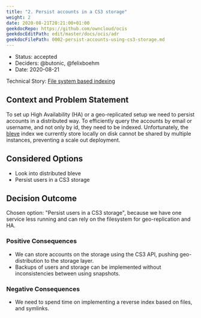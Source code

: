```yaml
---
title: "2. Persist accounts in a CS3 storage"
weight: 2
date: 2020-08-21T20:21:00+01:00
geekdocRepo: https://github.com/owncloud/ocis
geekdocEditPath: edit/master/docs/ocis/adr
geekdocFilePath: 0002-persist-accounts-using-cs3-storage.md
---
```


* Status: accepted
* Deciders: @butonic, @felixboehm
* Date: 2020-08-21

Technical Story: [File system based indexing](https://github.com/owncloud/ocis-accounts/pull/92)

## Context and Problem Statement

To set up High Availability (HA) or a geo-replicated setup we need to persist accounts in a distributed way. To efficiently query the accounts by email or username, and not only by id, they need to be indexed. Unfortunately, the [bleve](https://github.com/blevesearch/bleve) index we currently store locally on disk cannot be shared by multiple instances, preventing a scale out deployment.

## Considered Options

* Look into distributed bleve
* Persist users in a CS3 storage

## Decision Outcome

Chosen option: "Persist users in a CS3 storage", because we have one service less running and can rely on the filesystem for geo-replication and HA.

### Positive Consequences

* We can store accounts on the storage using the CS3 API, pushing geo-distribution to the storage layer.
* Backups of users and storage can be implemented without inconsistencies between using snapshots.

### Negative Consequences

* We need to spend time on implementing a reverse index based on files, and symlinks.
